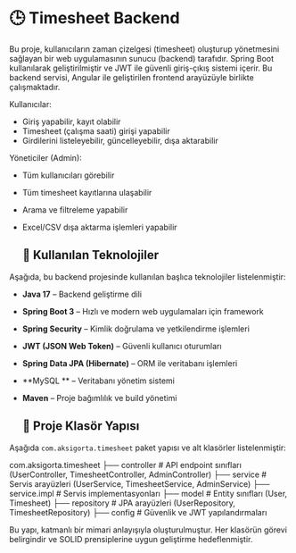 # 🕒 Timesheet Backend

Bu proje, kullanıcıların zaman çizelgesi (timesheet) oluşturup yönetmesini sağlayan bir web uygulamasının sunucu (backend) tarafıdır. Spring Boot kullanılarak geliştirilmiştir ve JWT ile güvenli giriş-çıkış sistemi içerir.
Bu backend servisi, Angular ile geliştirilen frontend arayüzüyle birlikte çalışmaktadır.

Kullanıcılar:
- Giriş yapabilir, kayıt olabilir
- Timesheet (çalışma saati) girişi yapabilir
- Girdilerini listeleyebilir, güncelleyebilir, dışa aktarabilir

Yöneticiler (Admin):
- Tüm kullanıcıları görebilir
- Tüm timesheet kayıtlarına ulaşabilir
- Arama ve filtreleme yapabilir
- Excel/CSV dışa aktarma işlemleri yapabilir

  ## 🧰 Kullanılan Teknolojiler

Aşağıda, bu backend projesinde kullanılan başlıca teknolojiler listelenmiştir:

- **Java 17** – Backend geliştirme dili
- **Spring Boot 3** – Hızlı ve modern web uygulamaları için framework
- **Spring Security** – Kimlik doğrulama ve yetkilendirme işlemleri
- **JWT (JSON Web Token)** – Güvenli kullanıcı oturumları
- **Spring Data JPA (Hibernate)** – ORM ile veritabanı işlemleri
- **MySQL ** – Veritabanı yönetim sistemi
- **Maven** – Proje bağımlılık ve build yönetimi

  ## 📁 Proje Klasör Yapısı

Aşağıda `com.aksigorta.timesheet` paket yapısı ve alt klasörler listelenmiştir:

com.aksigorta.timesheet
├── controller # API endpoint sınıfları (UserController, TimesheetController, AdminController)
├── service # Servis arayüzleri (UserService, TimesheetService, AdminService)
├── service.impl # Servis implementasyonları
├── model # Entity sınıfları (User, Timesheet)
├── repository # JPA arayüzleri (UserRepository, TimesheetRepository)
├── config # Güvenlik ve JWT yapılandırmaları

Bu yapı, katmanlı bir mimari anlayışıyla oluşturulmuştur. Her klasörün görevi belirgindir ve SOLID prensiplerine uygun geliştirme hedeflenmiştir.


